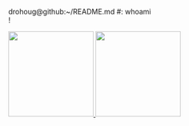 


drohoug@github:~/README.md #: whoami <br /> 
!

<dlv>
  <a href="https://github.com/drohoug">
  <img height="170em" src="https://github-readme-stats.vercel.app/api?username=drohoug&theme=dark&includ_all_comits=true&count_private=true"/>
  <img height="170em" src="https://github-readme-stats.vercel.app/api/top-langs/?username=drohoug&layout-compact&langs_count&theme=dark"/>

